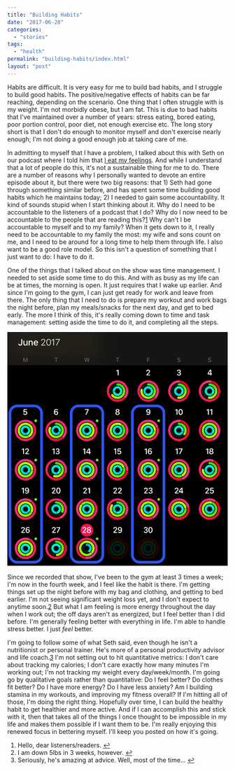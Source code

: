 ```yaml
---
title: "Building Habits"
date: "2017-06-28"
categories: 
  - "stories"
tags: 
  - "health"
permalink: "building-habits/index.html"
layout: "post"
---
```


Habits are difficult. It is very easy for me to build bad habits, and I struggle to build good habits. The positive/negative effects of habits can be far reaching, depending on the scenario. One thing that I often struggle with is my weight. I'm not morbidly obese, but I am fat. This is due to bad habits that I've maintained over a number of years: stress eating, bored eating, poor portion control, poor diet, not enough exercise etc. The long story short is that I don't do enough to monitor myself and don't exercise nearly enough; I'm not doing a good enough job at taking care of me.

In admitting to myself that I have a problem, I talked about this with Seth on our podcast where I told him that [I eat my feelings](http://podcast.fundamentallybroken.men/8 "Fundamentally Broken Episode 008 - I Eat My Feelings"). And while I understand that a lot of people do this, it's not a sustainable thing for me to do. There are a number of reasons why I personally wanted to devote an entire episode about it, but there were two big reasons: that 1) Seth had gone through something similar before, and has spent some time building good habits which he maintains today; 2) I needed to gain some accountability. It kind of sounds stupid when I start thinking about it. Why do I need to be accountable to the listeners of a podcast that I do? Why do I now need to be accountable to the people that are reading this?[1](#fn1) Why can't I be accountable to myself and to my family? When it gets down to it, I really need to be accountable to my family the most: my wife and sons count on me, and I need to be around for a long time to help them through life. I also want to be a good role model. So this isn't a question of something that I just want to do: I have to do it.

One of the things that I talked about on the show was time management. I needed to set aside some time to do this. And with as busy as my life can be at times, the morning is open. It just requires that I wake up earlier. And since I'm going to the gym, I can just get ready for work and leave from there. The only thing that I need to do is prepare my workout and work bags the night before, plan my meals/snacks for the next day, and get to bed early. The more I think of this, it's really coming down to time and task management: setting aside the time to do it, and completing all the steps.

![](images/Image-6-28-17-10-28-AM.png)

Since we recorded that show, I've been to the gym at least 3 times a week; I'm now in the fourth week, and I feel like the habit is there. I'm getting things set up the night before with my bag and clothing, and getting to bed earlier. I'm not seeing significant weight loss yet, and I don't expect to anytime soon.[2](#fn2) But what I am feeling is more energy throughout the day when I work out; the off days aren't as energized, but I feel better than I did before. I'm generally feeling better with everything in life. I'm able to handle stress better. I just _feel_ better.

I'm going to follow some of what Seth said, even though he isn't a nutritionist or personal trainer. He's more of a personal productivity advisor and life coach.[3](#fn3) I'm not setting out to hit quantitative metrics: I don't care about tracking my calories; I don't care exactly how many minutes I'm working out; I'm not tracking my weight every day/week/month. I'm going go by qualitative goals rather than quantitative: Do I feel better? Do clothes fit better? Do I have more energy? Do I have less anxiety? Am I building stamina in my workouts, and improving my fitness overall? If I'm hitting all of those, I'm doing the right thing. Hopefully over time, I can build the healthy habit to get healthier and more active. And if I can accomplish this and stick with it, then that takes all of the things I once thought to be impossible in my life and makes them possible if I want them to be. I'm really enjoying this renewed focus in bettering myself. I'll keep you posted on how it's going.

1. Hello, dear listeners/readers. [↩](#ffn1)
2. I am down 5lbs in 3 weeks, however. [↩](#ffn2)
3. Seriously, he's amazing at advice. Well, most of the time… [↩](#ffn3)
